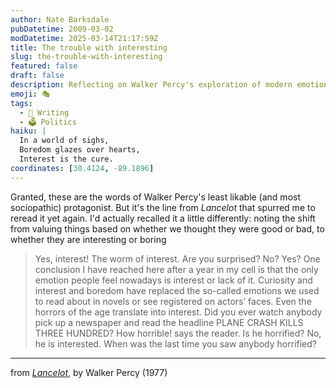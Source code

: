 ```yaml
---
author: Nate Barksdale
pubDatetime: 2009-03-02
modDatetime: 2025-03-14T21:17:59Z
title: The trouble with interesting
slug: the-trouble-with-interesting
featured: false
draft: false
description: Reflecting on Walker Percy's exploration of modern emotions, particularly the shift from genuine feelings to mere interest and boredom.
emoji: 🎭
tags:
  - 📝 Writing
  - 🗳️ Politics
haiku: |
  In a world of sighs,  
  Boredom glazes over hearts,  
  Interest is the cure.
coordinates: [30.4124, -89.1896]
---
```


Granted, these are the words of Walker Percy's least likable (and most sociopathic) protagonist. But it's the line from _Lancelot_ that spurred me to reread it yet again. I'd actually recalled it a little differently: noting the shift from valuing things based on whether we thought they were good or bad, to whether they are interesting or boring

> Yes, interest! The worm of interest. Are you surprised? No? Yes? One conclusion I have reached here after a year in my cell is that the only emotion people feel nowadays is interest or lack of it. Curiosity and interest and boredom have replaced the so-called emotions we used to read about in novels or see registered on actors’ faces. Even the horrors of the age translate into interest. Did you ever watch anybody pick up a newspaper and read the headline PLANE CRASH KILLS THREE HUNDRED? How horrible! says the reader. Is he horrified? No, he is interested. When was the last time you saw anybody horrified?

---

from [_Lancelot_](http://books.google.com/books?id=mrwPkAqnXQIC&printsec=frontcover&dq=walker+percy+lancelot&ei=GlSkSevYLpDMlQTA5f3hDg#PPA21,M1), by Walker Percy (1977)
